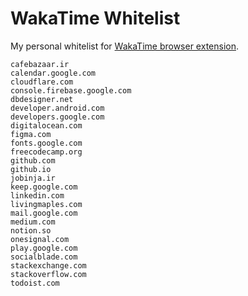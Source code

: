 # WakaTime Whitelist
My personal whitelist for [WakaTime browser extension](https://chrome.google.com/webstore/detail/wakatime/jnbbnacmeggbgdjgaoojpmhdlkkpblgi).

```
cafebazaar.ir
calendar.google.com
cloudflare.com
console.firebase.google.com
dbdesigner.net
developer.android.com
developers.google.com
digitalocean.com
figma.com
fonts.google.com
freecodecamp.org
github.com
github.io
jobinja.ir
keep.google.com
linkedin.com
livingmaples.com
mail.google.com
medium.com
notion.so
onesignal.com
play.google.com
socialblade.com
stackexchange.com
stackoverflow.com
todoist.com
```

